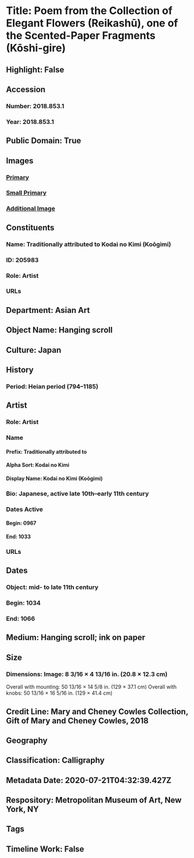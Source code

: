 # Title: Poem from the Collection of Elegant Flowers (Reikashū), one of the Scented-Paper Fragments (Kōshi-gire)
## Highlight: False
## Accession
### Number: 2018.853.1
### Year: 2018.853.1
## Public Domain: True
## Images
### [Primary](https://images.metmuseum.org/CRDImages/as/original/DP-19308-002.jpg)
### [Small Primary](https://images.metmuseum.org/CRDImages/as/web-large/DP-19308-002.jpg)
### [Additional Image](https://images.metmuseum.org/CRDImages/as/original/DP-19308-001.jpg)
## Constituents
### Name: Traditionally attributed to Kodai no Kimi (Koōgimi)
### ID: 205983
### Role: Artist
### URLs
## Department: Asian Art
## Object Name: Hanging scroll
## Culture: Japan
## History
### Period: Heian period (794–1185)
## Artist
### Role: Artist
### Name
#### Prefix: Traditionally attributed to
#### Alpha Sort: Kodai no Kimi
#### Display Name: Kodai no Kimi (Koōgimi)
### Bio: Japanese, active late 10th–early 11th century
### Dates Active
#### Begin: 0967
#### End: 1033
### URLs
## Dates
### Object: mid- to late 11th century
### Begin: 1034
### End: 1066
## Medium: Hanging scroll; ink on paper
## Size
### Dimensions: Image: 8 3/16 × 4 13/16 in. (20.8 × 12.3 cm)
Overall with mounting: 50 13/16 × 14 5/8 in. (129 × 37.1 cm)
Overall with knobs: 50 13/16 × 16 5/16 in. (129 × 41.4 cm)
## Credit Line: Mary and Cheney Cowles Collection, Gift of Mary and Cheney Cowles, 2018
## Geography
## Classification: Calligraphy
## Metadata Date: 2020-07-21T04:32:39.427Z
## Respository: Metropolitan Museum of Art, New York, NY
## Tags
## Timeline Work: False